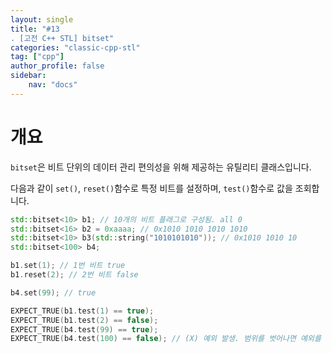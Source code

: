 ```yaml
---
layout: single
title: "#13
. [고전 C++ STL] bitset"
categories: "classic-cpp-stl"
tag: ["cpp"]
author_profile: false
sidebar: 
    nav: "docs"
---
```


# 개요

`bitset`은 비트 단위의 데이터 관리 편의성을 위해 제공하는 유틸리티 클래스입니다.

다음과 같이 `set()`, `reset()`함수로 특정 비트를 설정하며, `test()`함수로 값을 조회합니다.

```cpp
std::bitset<10> b1; // 10개의 비트 플래그로 구성됨. all 0 
std::bitset<16> b2 = 0xaaaa; // 0x1010 1010 1010 1010 
std::bitset<10> b3(std::string("1010101010")); // 0x1010 1010 10 
std::bitset<100> b4;

b1.set(1); // 1번 비트 true 
b1.reset(2); // 2번 비트 false

b4.set(99); // true

EXPECT_TRUE(b1.test(1) == true);
EXPECT_TRUE(b1.test(2) == false);
EXPECT_TRUE(b4.test(99) == true);
EXPECT_TRUE(b4.test(100) == false); // (X) 예외 발생. 범위를 벗어나면 예외를 발생합니다.
```


